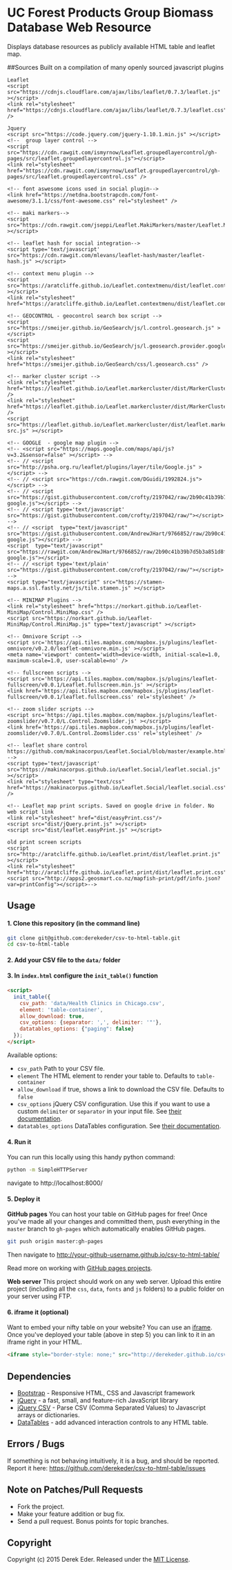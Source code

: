 # UC Forest Products Group Biomass Database Web Resource

Displays database resources as publicly available HTML table and leaflet map.

##Sources
Built on a compilation of many openly sourced javascript plugins

	Leaflet
	<script src="https://cdnjs.cloudflare.com/ajax/libs/leaflet/0.7.3/leaflet.js" ></script>
	<link rel="stylesheet" href="https://cdnjs.cloudflare.com/ajax/libs/leaflet/0.7.3/leaflet.css" />
   	
   	Jquery
   	<script src="https://code.jquery.com/jquery-1.10.1.min.js" ></script>
	<!--  group layer control -->
    <script src="https://cdn.rawgit.com/ismyrnow/Leaflet.groupedlayercontrol/gh-pages/src/leaflet.groupedlayercontrol.js"></script>
    <link rel="stylesheet" href="https://cdn.rawgit.com/ismyrnow/Leaflet.groupedlayercontrol/gh-pages/src/leaflet.groupedlayercontrol.css" />

    <!-- font aswesome icons used in social plugin-->
    <link href="https://netdna.bootstrapcdn.com/font-awesome/3.1.1/css/font-awesome.css" rel="stylesheet" />

    <!-- maki markers-->
    <script src="https://cdn.rawgit.com/jseppi/Leaflet.MakiMarkers/master/Leaflet.MakiMarkers.js" ></script>

    <!-- leaflet hash for social integration-->
    <script type='text/javascript' src="https://cdn.rawgit.com/mlevans/leaflet-hash/master/leaflet-hash.js" ></script>

    <!-- context menu plugin -->
    <script src="https://aratcliffe.github.io/Leaflet.contextmenu/dist/leaflet.contextmenu.js" ></script>
    <link rel="stylesheet" href="https://aratcliffe.github.io/Leaflet.contextmenu/dist/leaflet.contextmenu.css"/>

    <!-- GEOCONTROL - geocontrol search box script -->
    <script src="https://smeijer.github.io/GeoSearch/js/l.control.geosearch.js" ></script>
    <script src="https://smeijer.github.io/GeoSearch/js/l.geosearch.provider.google.js" ></script>
    <link rel="stylesheet" href="https://smeijer.github.io/GeoSearch/css/l.geosearch.css" />

    <!-- marker cluster script -->
    <link rel="stylesheet" href="https://leaflet.github.io/Leaflet.markercluster/dist/MarkerCluster.css" />
    <link rel="stylesheet" href="https://leaflet.github.io/Leaflet.markercluster/dist/MarkerCluster.Default.css" />
    <script src="https://leaflet.github.io/Leaflet.markercluster/dist/leaflet.markercluster-src.js" ></script>

    <!-- GOOGLE  - google map plugin -->
    <!-- <script src="https://maps.google.com/maps/api/js?v=3.2&sensor=false" ></script> -->
    <!-- // <script src="http://psha.org.ru/leaflet/plugins/layer/tile/Google.js" ></script> -->
    <!-- // <script src="https://cdn.rawgit.com/DGuidi/1992824.js"></script> -->
    <!-- // <script src="https://gist.githubusercontent.com/crofty/2197042/raw/2b90c41b39b7d5b3a851d8f256de2ebd3fe1fb74/leaflet-google.js"></script> -->
    <!-- // <script type='text/javascript' src="https://gist.githubusercontent.com/crofty/2197042/raw/"></script> -->
    <!-- // <script  type="text/javascript" src="https://gist.githubusercontent.com/AndrewJHart/9766852/raw/2b90c41b39b7d5b3a851d8f256de2ebd3fe1fb74/leaflet-google.js"></script> -->
    <script  type="text/javascript" src="https://rawgit.com/AndrewJHart/9766852/raw/2b90c41b39b7d5b3a851d8f256de2ebd3fe1fb74/leaflet-google.js"></script>
    <!-- // <script type='text/plain' src="https://gist.githubusercontent.com/crofty/2197042/raw/"></script> -->
    <script type="text/javascript" src="https://stamen-maps.a.ssl.fastly.net/js/tile.stamen.js" ></script>
   
    <!-- MINIMAP Plugins -->
    <link rel="stylesheet" href="https://norkart.github.io/Leaflet-MiniMap/Control.MiniMap.css" />
    <script src="https://norkart.github.io/Leaflet-MiniMap/Control.MiniMap.js" type="text/javascript" ></script>

    <!-- Omnivore Script -->
    <script src='https://api.tiles.mapbox.com/mapbox.js/plugins/leaflet-omnivore/v0.2.0/leaflet-omnivore.min.js' ></script>
    <meta name='viewport' content='width=device-width, initial-scale=1.0, maximum-scale=1.0, user-scalable=no' />

    <!-- fullscreen scripts -->
    <script src='https://api.tiles.mapbox.com/mapbox.js/plugins/leaflet-fullscreen/v0.0.1/Leaflet.fullscreen.min.js' ></script>
    <link href='https://api.tiles.mapbox.com/mapbox.js/plugins/leaflet-fullscreen/v0.0.1/leaflet.fullscreen.css' rel='stylesheet' />

    <!-- zoom slider scripts -->
    <script src='https://api.tiles.mapbox.com/mapbox.js/plugins/leaflet-zoomslider/v0.7.0/L.Control.Zoomslider.js' ></script>
    <link href='https://api.tiles.mapbox.com/mapbox.js/plugins/leaflet-zoomslider/v0.7.0/L.Control.Zoomslider.css' rel='stylesheet' />

    <!-- leaflet share control https://github.com/makinacorpus/Leaflet.Social/blob/master/example.html -->
    <script type='text/javascript' src="https://makinacorpus.github.io/Leaflet.Social/leaflet.social.js" ></script>
    <link rel="stylesheet" type="text/css" href="https://makinacorpus.github.io/Leaflet.Social/leaflet.social.css" />

    <!-- Leaflet map print scripts. Saved on google drive in folder. No web script link
    <link rel="stylesheet" href="dist/easyPrint.css"/> 
    <script src="dist/jQuery.print.js" ></script>
    <script src="dist/leaflet.easyPrint.js" ></script> 

    old print screen scripts
    <script src="http://aratcliffe.github.io/Leaflet.print/dist/leaflet.print.js" ></script>
    <link rel="stylesheet" href="http://aratcliffe.github.io/Leaflet.print/dist/leaflet.print.css"/>
    <script src="http://apps2.geosmart.co.nz/mapfish-print/pdf/info.json?var=printConfig"></script>-->

####


## Usage

#### 1. Clone this repository (in the command line)

``` bash
git clone git@github.com:derekeder/csv-to-html-table.git
cd csv-to-html-table
```

#### 2. Add your CSV file to the `data/` folder

#### 3. In `index.html` configure the `init_table()` function

``` html
<script>
  init_table({
    csv_path: 'data/Health Clinics in Chicago.csv', 
    element: 'table-container', 
    allow_download: true,
    csv_options: {separator: ',', delimiter: '"'},
    datatables_options: {"paging": false}
  });
</script>
```

Available options:
* `csv_path` Path to your CSV file.
* `element` The HTML element to render your table to. Defaults to `table-container`
* `allow_download` if true, shows a link to download the CSV file. Defaults to `false`
* `csv_options` jQuery CSV configuration. Use this if you want to use a custom `delimiter` or `separator` in your input file. See [their documentation](https://code.google.com/p/jquery-csv/wiki/API#$.csv.toArrays%28%29).
* `datatables_options` DataTables configuration. See [their documentation](http://datatables.net/reference/option/).

#### 4. Run it

You can run this locally using this handy python command:

```bash
python -m SimpleHTTPServer
```

navigate to http://localhost:8000/

#### 5. Deploy it

**GitHub pages** You can host your table on GitHub pages for free! Once you've made all your changes and committed them, push everything in the `master` branch to `gh-pages` which automatically enables GitHub pages.
```bash
git push origin master:gh-pages
```

Then navigate to http://your-github-username.github.io/csv-to-html-table/

Read more on working with [GitHub pages projects](https://help.github.com/articles/user-organization-and-project-pages/#project-pages).

**Web server** This project should work on any web server. Upload this entire project (including all the `css`, `data`, `fonts` and `js` folders) to a public folder on your server using FTP.

#### 6. iframe it (optional)

Want to embed your nifty table on your website? You can use an [iframe](http://www.w3schools.com/tags/tag_iframe.asp). Once you've deployed your table (above in step 5) you can link to it in an iframe right in your HTML.

```html
<iframe style="border-style: none;" src="http://derekeder.github.io/csv-to-html-table/" height="950" width="600"></iframe>
```

## Dependencies

* [Bootstrap](http://getbootstrap.com/) - Responsive HTML, CSS and Javascript framework
* [jQuery](https://jquery.com/) - a fast, small, and feature-rich JavaScript library
* [jQuery CSV](https://code.google.com/p/jquery-csv/) - Parse CSV (Comma Separated Values) to Javascript arrays or dictionaries.
* [DataTables](http://datatables.net/) - add advanced interaction controls to any HTML table.

## Errors / Bugs

If something is not behaving intuitively, it is a bug, and should be reported.
Report it here: https://github.com/derekeder/csv-to-html-table/issues

## Note on Patches/Pull Requests
 
* Fork the project.
* Make your feature addition or bug fix.
* Send a pull request. Bonus points for topic branches.

## Copyright

Copyright (c) 2015 Derek Eder. Released under the [MIT License](https://github.com/derekeder/csv-to-html-table/blob/master/LICENSE).
